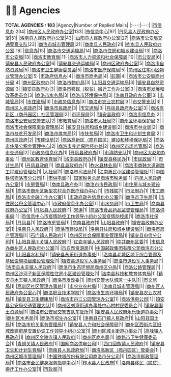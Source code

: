 # 👮‍♀️ Agencies
__TOTAL AGENCIES : 183__
|Agency|Number of Replied Mails|
|:---:|---:|
|[市信息办](市信息办.md)|234|
|[商州区人民政府办公室](商州区人民政府办公室.md)|133|
|[市信息中心](市信息中心.md)|97|
|[丹凤县人民政府办公室](丹凤县人民政府办公室.md)|51|
|[洛南县人民政府办公室](洛南县人民政府办公室.md)|43|
|[山阳县人民政府办公室](山阳县人民政府办公室.md)|27|
|[商洛市公安局交通警察支队](商洛市公安局交通警察支队.md)|23|
|[商洛市城市管理局](商洛市城市管理局.md)|21|
|[商南县人民政府](商南县人民政府.md)|21|
|[柞水县人民政府办公室](柞水县人民政府办公室.md)|18|
|[信息办](信息办.md)|15|
|[商洛市交通运输局](商洛市交通运输局.md)|14|
|[商洛市住房和城乡建设局](商洛市住房和城乡建设局.md)|13|
|[商洛市公安局](商洛市公安局.md)|13|
|[商洛市教育局](商洛市教育局.md)|11|
|[商洛市人力资源和社会保障局](商洛市人力资源和社会保障局.md)|10|
|[市公安局](市公安局.md)|6|
|[镇安县人民政府办公室](镇安县人民政府办公室.md)|6|
|[镇安县交通运输局](镇安县交通运输局.md)|5|
|[商州区政府办公室](商州区政府办公室.md)|5|
|[商洛市自然资源局](商洛市自然资源局.md)|5|
|[商洛市卫生健康委员会](商洛市卫生健康委员会.md)|5|
|[商洛市医疗保障局](商洛市医疗保障局.md)|5|
|[商州区住宅小区物业管理办公室](商州区住宅小区物业管理办公室.md)|5|
|[市政府信息办](市政府信息办.md)|4|
|[商洛市商务局](商洛市商务局.md)|4|
|[彭珊](彭珊.md)|4|
|[商洛市公安局商州分局](商洛市公安局商州分局.md)|4|
|[商州区政府办](商州区政府办.md)|3|
|[商洛市物价局](商洛市物价局.md)|3|
|[山阳县交通运输局](山阳县交通运输局.md)|3|
|[镇安县自然资源局](镇安县自然资源局.md)|3|
|[镇安县政府办](镇安县政府办.md)|3|
|[商洛市移民（脱贫）搬迁工作办公室](商洛市移民（脱贫）搬迁工作办公室.md)|3|
|[商洛市发展和改革委员会](商洛市发展和改革委员会.md)|3|
|[商洛市水务局](商洛市水务局.md)|3|
|[商洛市环境保护局](商洛市环境保护局.md)|3|
|[洛南县政府办公室](洛南县政府办公室.md)|3|
|[市城管局](市城管局.md)|3|
|[市住建局](市住建局.md)|3|
|[市政务信息办](市政务信息办.md)|3|
|[商洛市农业农村局](商洛市农业农村局.md)|3|
|[市交警支队](市交警支队.md)|3|
|[商州区人民政府](商州区人民政府.md)|3|
|[商洛市民政局](商洛市民政局.md)|3|
|[市交通局](市交通局.md)|3|
|[丹凤县政府办公室](丹凤县政府办公室.md)|3|
|[商洛高新区（商丹园区）社区管理局](商洛高新区（商丹园区）社区管理局.md)|2|
|[市环保局](市环保局.md)|2|
|[镇安县政府](镇安县政府.md)|2|
|[商洛市信息办](商洛市信息办.md)|2|
|[商洛市公安局交警支队](商洛市公安局交警支队.md)|2|
|[市教育局](市教育局.md)|2|
|[商洛市人社局](商洛市人社局.md)|2|
|[商州区环境保护局](商州区环境保护局.md)|2|
|[商洛市社会保障事业管理局](商洛市社会保障事业管理局.md)|2|
|[镇安县住房和城乡建设局](镇安县住房和城乡建设局.md)|2|
|[商洛市林业局](商洛市林业局.md)|2|
|[商洛市扶贫开发局](商洛市扶贫开发局.md)|2|
|[商洛市体育局](商洛市体育局.md)|2|
|[市扶贫局](市扶贫局.md)|2|
|[商洛市卫生和计划生育局](商洛市卫生和计划生育局.md)|2|
|[商州区政府](商州区政府.md)|2|
|[市建设局](市建设局.md)|2|
|[商洛高新区（商丹园区）建设和环境保护局](商洛高新区（商丹园区）建设和环境保护局.md)|2|
|[商洛市住房公积金管理中心](商洛市住房公积金管理中心.md)|2|
|[商洛市养老保险经办处](商洛市养老保险经办处.md)|2|
|[商州区市场监管局](商州区市场监管局.md)|2|
|[商洛市交通局](商洛市交通局.md)|2|
|[市政务信息化办](市政务信息化办.md)|1|
|[丹凤县政府办](丹凤县政府办.md)|1|
|[市消防支队](市消防支队.md)|1|
|[商州区大赵峪办事处](商州区大赵峪办事处.md)|1|
|[商州区教育体育局](商州区教育体育局.md)|1|
|[洛南县政府办](洛南县政府办.md)|1|
|[镇安县移民办](镇安县移民办.md)|1|
|[市民政局](市民政局.md)|1|
|[市计生局](市计生局.md)|1|
|[丹凤县政府](丹凤县政府.md)|1|
|[商县县政府办](商县县政府办.md)|1|
|[柞水县林业局](柞水县林业局.md)|1|
|[商洛市商鞅大道道路工程建设管理处](商洛市商鞅大道道路工程建设管理处.md)|1|
|[人社局](人社局.md)|1|
|[商洛市司法局](商洛市司法局.md)|1|
|[江南惠民小区建设管理处](江南惠民小区建设管理处.md)|1|
|[中国铁塔商洛市分公司](中国铁塔商洛市分公司.md)|1|
|[市供电局](市供电局.md)|1|
|[国家税务总局商洛市税务局](国家税务总局商洛市税务局.md)|1|
|[丹凤人民政府办公室](丹凤人民政府办公室.md)|1|
|[市房管局](市房管局.md)|1|
|[商南县政府办](商南县政府办.md)|1|
|[商洛市市民政局](商洛市市民政局.md)|1|
|[市住房与城乡建设局](市住房与城乡建设局.md)|1|
|[商洛市商州区新型农村合作医疗经办中心](商洛市商州区新型农村合作医疗经办中心.md)|1|
|[市残联](市残联.md)|1|
|[市法制办](市法制办.md)|1|
|[市工商局](市工商局.md)|1|
|[商洛市金融工作办公室](商洛市金融工作办公室.md)|1|
|[市政府政务信息化办公室](市政府政务信息化办公室.md)|1|
|[商洛市卫生局](商洛市卫生局.md)|1|
|[市住房公积金管理中心](市住房公积金管理中心.md)|1|
|[市政府信息化办公室](市政府信息化办公室.md)|1|
|[市水务局](市水务局.md)|1|
|[市卫生局](市卫生局.md)|1|
|[商南县政府办公室](商南县政府办公室.md)|1|
|[丹凤县人民政府](丹凤县人民政府.md)|1|
|[宋涛](宋涛.md)|1|
|[商洛市食品药品监督管理局](商洛市食品药品监督管理局.md)|1|
|[商洛供电局](商洛供电局.md)|1|
|[市信息中心市疫情防控工作领导小组办公室疫情防控组](市信息中心市疫情防控工作领导小组办公室疫情防控组.md)|1|
|[商洛市社保局](商洛市社保局.md)|1|
|[丹凤县](丹凤县.md)|1|
|[商洛市房管局](商洛市房管局.md)|1|
|[商南县政府](商南县政府.md)|1|
|[山阳县政府](山阳县政府.md)|1|
|[镇安县政府办公室](镇安县政府办公室.md)|1|
|[洛南县人民政府](洛南县人民政府.md)|1|
|[商洛市建设局](商洛市建设局.md)|1|
|[洛南县住房和城乡建设局](洛南县住房和城乡建设局.md)|1|
|[商洛市房产管理局](商洛市房产管理局.md)|1|
|[石门镇人民政府](石门镇人民政府.md)|1|
|[商州区社会保障事业管理局](商州区社会保障事业管理局.md)|1|
|[镇安县电信分公司](镇安县电信分公司.md)|1|
|[山阳县漫川关镇人民政府](山阳县漫川关镇人民政府.md)|1|
|[红岩寺镇人民政府](红岩寺镇人民政府.md)|1|
|[中共商州区委](中共商州区委.md)|1|
|[市信息办商州区人民政府办公室](市信息办商州区人民政府办公室.md)|1|
|[市自然资源局](市自然资源局.md)|1|
|[中国邮政集团有限公司商洛市分公司](中国邮政集团有限公司商洛市分公司.md)|1|
|[山阳县水利局](山阳县水利局.md)|1|
|[镇安县永乐街道办事处](镇安县永乐街道办事处.md)|1|
|[洛南县老城区地下综合管廊及基础设施项目建设管理处](洛南县老城区地下综合管廊及基础设施项目建设管理处.md)|1|
|[镇安县退役军人事务局](镇安县退役军人事务局.md)|1|
|[商洛市退役军人事务局](商洛市退役军人事务局.md)|1|
|[洛南县永丰镇人民政府](洛南县永丰镇人民政府.md)|1|
|[商洛市生态环境局商州区分局](商洛市生态环境局商州区分局.md)|1|
|[商洛公路管理局](商洛公路管理局.md)|1|
|[商州区沙河子新区保障性住房小区建设管理处](商州区沙河子新区保障性住房小区建设管理处.md)|1|
|[洛南县科技和教育体育局](洛南县科技和教育体育局.md)|1|
|[镇安县木王镇人民政府](镇安县木王镇人民政府.md)|1|
|[商洛市发改委](商洛市发改委.md)|1|
|[商州交警大队城区一中队](商州交警大队城区一中队.md)|1|
|[市文旅局](市文旅局.md)|1|
|[高新区社区管理办事处](高新区社区管理办事处.md)|1|
|[市农业农村局](市农业农村局.md)|1|
|[洛南县城市管理局](洛南县城市管理局.md)|1|
|[商州区人民政府办公室心](商州区人民政府办公室心.md)|1|
|[商洛职业技术学院](商洛职业技术学院.md)|1|
|[商洛市生态环境局](商洛市生态环境局.md)|1|
|[镇安县农业农村局](镇安县农业农村局.md)|1|
|[镇安县卫生健康局](镇安县卫生健康局.md)|1|
|[商洛市丹江公园管理办公室](商洛市丹江公园管理办公室.md)|1|
|[商洛供电公司](商洛供电公司.md)|1|
|[镇安县公安局交通管理大队](镇安县公安局交通管理大队.md)|1|
|[商州区刘湾街道办事处中心村村民委员会](商州区刘湾街道办事处中心村村民委员会.md)|1|
|[镇安县国土资源局](镇安县国土资源局.md)|1|
|[商洛市公安局交警支队车管所](商洛市公安局交警支队车管所.md)|1|
|[镇安县人民政府永乐街道办事处](镇安县人民政府永乐街道办事处.md)|1|
|[商州区水务局](商州区水务局.md)|1|
|[商洛市招生办公室](商洛市招生办公室.md)|1|
|[洛南县石门镇人民政府](洛南县石门镇人民政府.md)|1|
|[山阳县国土局](山阳县国土局.md)|1|
|[商洛市机关事务管理局](商洛市机关事务管理局.md)|1|
|[镇安县人力和社会保障局](镇安县人力和社会保障局.md)|1|
|[商州区西街片区旧城改建房屋安置协调工作领导小组办公室](商州区西街片区旧城改建房屋安置协调工作领导小组办公室.md)|1|
|[商州区城关街道办事处](商州区城关街道办事处.md)|1|
|[高峰镇人民政府](高峰镇人民政府.md)|1|
|[商州区金陵寺镇人民政府](商州区金陵寺镇人民政府.md)|1|
|[商州区商务局](商州区商务局.md)|1|
|[商路市卫生健康委员会](商路市卫生健康委员会.md)|1|
|[青铜关镇人民政府](青铜关镇人民政府.md)|1|
|[国网商洛供电公司](国网商洛供电公司.md)|1|
|[西口回族镇人民政府](西口回族镇人民政府.md)|1|
|[镇安县卫生和计划生育局](镇安县卫生和计划生育局.md)|1|
|[商南县人民政府局](商南县人民政府局.md)|1|
|[商洛高新区（商丹园区）管委会](商洛高新区（商丹园区）管委会.md)|1|
|[商州区城市管理局](商州区城市管理局.md)|1|
|[中国铁塔股份有限公司商洛市分公司](中国铁塔股份有限公司商洛市分公司.md)|1|
|[商洛市邮政管理局](商洛市邮政管理局.md)|1|
|[商洛市全民健身服务指导中心](商洛市全民健身服务指导中心.md)|1|
|[柞水县人民政府](柞水县人民政府.md)|1|
|[洛南县移民（脱贫）搬迁工作办公室](洛南县移民（脱贫）搬迁工作办公室.md)|1|
|[市政局](市政局.md)|1|
